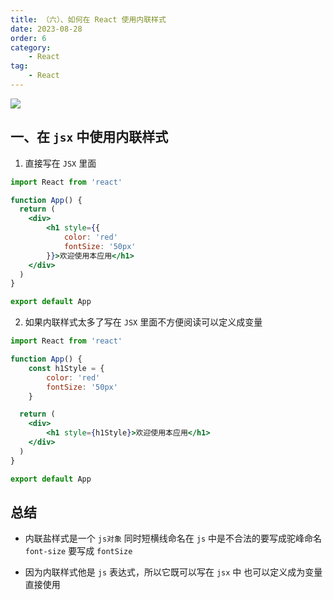 ```yaml
---
title: （六）、如何在 React 使用内联样式
date: 2023-08-28
order: 6
category:
    - React
tag: 
    - React
---
```


![](https://image.zswei.xyz/img/20230828152152.png)

## 一、在 `jsx` 中使用内联样式
1. 直接写在 `JSX` 里面
```jsx
import React from 'react'

function App() {
  return (
    <div>
        <h1 style={{
            color: 'red'
            fontSize: '50px'
        }}>欢迎使用本应用</h1>
    </div>
  )
}

export default App
```

2. 如果内联样式太多了写在 `JSX` 里面不方便阅读可以定义成变量
```jsx
import React from 'react'

function App() {
    const h1Style = {
        color: 'red'
        fontSize: '50px'
    }

  return (
    <div>
        <h1 style={h1Style}>欢迎使用本应用</h1>
    </div>
  )
}

export default App
```

## 总结
- 内联盐样式是一个 `js对象` 同时短横线命名在 `js` 中是不合法的要写成驼峰命名 `font-size` 要写成 `fontSize`

- 因为内联样式他是 `js` 表达式，所以它既可以写在 `jsx` 中 也可以定义成为变量直接使用